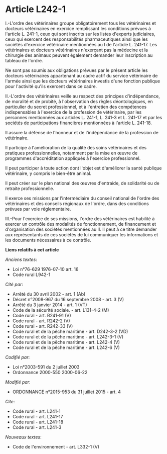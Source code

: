# Article L242-1

I.-L'ordre des vétérinaires groupe obligatoirement tous les vétérinaires et docteurs vétérinaires en exercice remplissant les
conditions prévues à l'article L. 241-1, ceux qui sont inscrits sur les listes d'experts judiciaires, ceux qui exercent des
responsabilités pharmaceutiques ainsi que les sociétés d'exercice vétérinaire mentionnées au I de l'article L. 241-17. Les
vétérinaires et docteurs vétérinaires n'exerçant pas la médecine et la chirurgie des animaux peuvent également demander leur
inscription au tableau de l'ordre. 

Ne sont pas soumis aux obligations prévues par le présent article les docteurs vétérinaires appartenant au cadre actif du
service vétérinaire de l'armée ainsi que les docteurs vétérinaires investis d'une fonction publique pour l'activité qu'ils
exercent dans ce cadre. 

II.-L'ordre des vétérinaires veille au respect des principes d'indépendance, de moralité et de probité, à l'observation des
règles déontologiques, en particulier du secret professionnel, et à l'entretien des compétences indispensables à l'exercice
de la profession de vétérinaire, par les personnes mentionnées aux articles L. 241-1, L. 241-3 et L. 241-17 et par les
sociétés de participations financières mentionnées à l'article L. 241-18. 

Il assure la défense de l'honneur et de l'indépendance de la profession de vétérinaire. 

Il participe à l'amélioration de la qualité des soins vétérinaires et des pratiques professionnelles, notamment par la mise
en œuvre de programmes d'accréditation appliqués à l'exercice professionnel. 

Il peut participer à toute action dont l'objet est d'améliorer la santé publique vétérinaire, y compris le bien-être animal. 

Il peut créer sur le plan national des œuvres d'entraide, de solidarité ou de retraite professionnelle. 

Il exerce ses missions par l'intermédiaire du conseil national de l'ordre des vétérinaires et des conseils régionaux de
l'ordre, dans des conditions prévues par voie réglementaire. 

III.-Pour l'exercice de ses missions, l'ordre des vétérinaires est habilité à exercer un contrôle des modalités de
fonctionnement, de financement et d'organisation des sociétés mentionnées au II. Il peut à ce titre demander aux
représentants de ces sociétés de lui communiquer les informations et les documents nécessaires à ce contrôle.

**Liens relatifs à cet article**

_Anciens textes_:

  - Loi n°76-629 1976-07-10 art. 16
  - Code rural L942-1

_Cité par_:

  - Arrêté du 30 avril 2002 - art. 1 (Ab)
  - Décret n°2008-967 du 16 septembre 2008 - art. 3 (V)
  - Arrêté du 3 janvier 2014 - art. 1 (VT)
  - Code de la sécurité sociale. - art. L131-4-2 (M)
  - Code rural - art. R241-91 (V)
  - Code rural - art. R242-2 (V)
  - Code rural - art. R242-33 (V)
  - Code rural et de la pêche maritime - art. D242-3-2 (VD)
  - Code rural et de la pêche maritime - art. L242-3-1 (V)
  - Code rural et de la pêche maritime - art. L242-4 (V)
  - Code rural et de la pêche maritime - art. L242-6 (V)

_Codifié par_:

  - Loi n°2003-591 du 2 juillet 2003
  - Ordonnance 2000-550 2000-06-22

_Modifié par_:

  - ORDONNANCE n°2015-953 du 31 juillet 2015 - art. 4

_Cite_:

  - Code rural - art. L241-1
  - Code rural - art. L241-17
  - Code rural - art. L241-18
  - Code rural - art. L241-3

_Nouveaux textes_:

  - Code de l'environnement - art. L332-1 (V)
